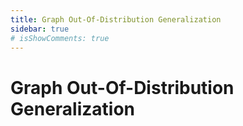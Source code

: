 ```yaml
---
title: Graph Out-Of-Distribution Generalization
sidebar: true
# isShowComments: true
---
```

# Graph Out-Of-Distribution Generalization
<ClientOnly>
<title-pv/>
</ClientOnly>



<ClientOnly>
  <leave/>
</ClientOnly/>
